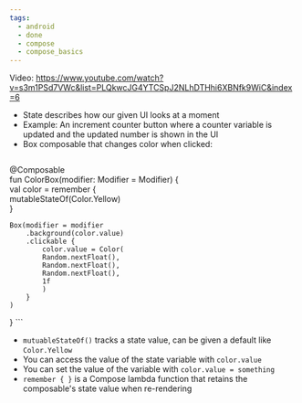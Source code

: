 ```yaml
---
tags:
  - android
  - done
  - compose
  - compose_basics
---
```

Video: https://www.youtube.com/watch?v=s3m1PSd7VWc&list=PLQkwcJG4YTCSpJ2NLhDTHhi6XBNfk9WiC&index=6
- State describes how our given UI looks at a moment
- Example: An increment counter button where a counter variable is updated and the updated number is shown in the UI
- Box composable that changes color when clicked:
  ```kotlin
@Composable  
fun ColorBox(modifier: Modifier = Modifier) {  
	val color = remember {  
		mutableStateOf(Color.Yellow)  
	}  
	  
	Box(modifier = modifier  
		.background(color.value)  
		.clickable {  
			color.value = Color(  
			Random.nextFloat(),  
			Random.nextFloat(),  
			Random.nextFloat(),  
			1f  
			)  
		}  
	)  
}
	```
- `mutuableStateOf()` tracks a state value, can be given a default like `Color.Yellow`
- You can access the value of the state variable with `color.value`
- You can set the value of the variable with `color.value = something`
- `remember { }` is a Compose lambda function that retains the composable's state value when re-rendering